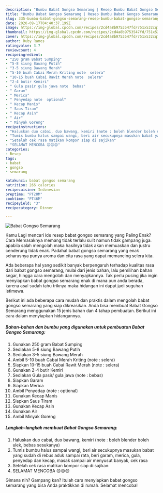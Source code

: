 ```yaml
---
description: "Bumbu Babat Gongso Semarang | Resep Bumbu Babat Gongso Semarang Yang Enak Banget"
title: "Bumbu Babat Gongso Semarang | Resep Bumbu Babat Gongso Semarang Yang Enak Banget"
slug: 335-bumbu-babat-gongso-semarang-resep-bumbu-babat-gongso-semarang-yang-enak-banget
date: 2020-09-17T04:40:37.199Z
image: https://img-global.cpcdn.com/recipes/2cd4a8b9753547fd/751x532cq70/babat-gongso-semarang-foto-resep-utama.jpg
thumbnail: https://img-global.cpcdn.com/recipes/2cd4a8b9753547fd/751x532cq70/babat-gongso-semarang-foto-resep-utama.jpg
cover: https://img-global.cpcdn.com/recipes/2cd4a8b9753547fd/751x532cq70/babat-gongso-semarang-foto-resep-utama.jpg
author: Ruby Ramos
ratingvalue: 3.7
reviewcount: 4
recipeingredient:
- "250 gram Babat Sumping"
- "5-8 siung Bawang Putih"
- "3-5 siung Bawang Merah"
- "5-10 buah Cabai Merah Kriting note  selera"
- "10-15 buah Cabai Rawit Merah note  selera"
- "2-4 butir Kemiri"
- " Gula pasir gula jawa note  bebas"
- " Garam"
- " Merica"
- " Penyedap note  optional"
- " Kecap Manis"
- " Saus Tiram"
- " Kecap Asin"
- " Air"
- " Minyak Goreng"
recipeinstructions:
- "Haluskan duo cabai, duo bawang, kemiri (note : boleh blender boleh ulek, bebas sesukanya)"
- "Tumis bumbu halus sampai wangi, beri air secukupnya masukan babat yang sudah di rebus aduk sampai rata, beri garam, merica, gula, penyedap dan kecap, masak sampai air menyusut banyak, cek rasa"
- "Setelah cek rasa matikan kompor siap di sajikan"
- "SELAMAT MENCOBA 😊😊😊"
categories:
- Resep
tags:
- babat
- gongso
- semarang

katakunci: babat gongso semarang 
nutrition: 266 calories
recipecuisine: Indonesian
preptime: "PT20M"
cooktime: "PT46M"
recipeyield: "3"
recipecategory: Dinner

---
```



![Babat Gongso Semarang](https://img-global.cpcdn.com/recipes/2cd4a8b9753547fd/751x532cq70/babat-gongso-semarang-foto-resep-utama.jpg)

Kamu Lagi mencari ide resep babat gongso semarang yang Paling Enak? Cara Memasaknya memang tidak terlalu sulit namun tidak gampang juga. apabila salah mengolah maka hasilnya tidak akan memuaskan dan justru cenderung tidak enak. Padahal babat gongso semarang yang enak seharusnya punya aroma dan cita rasa yang dapat memancing selera kita.

Ada beberapa hal yang sedikit banyak berpengaruh terhadap kualitas rasa dari babat gongso semarang, mulai dari jenis bahan, lalu pemilihan bahan segar, hingga cara mengolah dan menyajikannya. Tak perlu pusing jika ingin menyiapkan babat gongso semarang enak di mana pun anda berada, karena asal sudah tahu triknya maka hidangan ini dapat jadi suguhan istimewa.




Berikut ini ada beberapa cara mudah dan praktis dalam mengolah babat gongso semarang yang siap dikreasikan. Anda bisa membuat Babat Gongso Semarang menggunakan 15 jenis bahan dan 4 tahap pembuatan. Berikut ini cara dalam menyiapkan hidangannya.

<!--inarticleads1-->

##### Bahan-bahan dan bumbu yang digunakan untuk pembuatan Babat Gongso Semarang:

1. Gunakan 250 gram Babat Sumping
1. Sediakan 5-8 siung Bawang Putih
1. Sediakan 3-5 siung Bawang Merah
1. Ambil 5-10 buah Cabai Merah Kriting (note : selera)
1. Siapkan 10-15 buah Cabai Rawit Merah (note : selera)
1. Gunakan 2-4 butir Kemiri
1. Sediakan  Gula pasir/ gula jawa (note : bebas)
1. Siapkan  Garam
1. Siapkan  Merica
1. Ambil  Penyedap (note : optional)
1. Gunakan  Kecap Manis
1. Siapkan  Saus Tiram
1. Gunakan  Kecap Asin
1. Gunakan  Air
1. Ambil  Minyak Goreng




<!--inarticleads2-->

##### Langkah-langkah membuat Babat Gongso Semarang:

1. Haluskan duo cabai, duo bawang, kemiri (note : boleh blender boleh ulek, bebas sesukanya)
1. Tumis bumbu halus sampai wangi, beri air secukupnya masukan babat yang sudah di rebus aduk sampai rata, beri garam, merica, gula, penyedap dan kecap, masak sampai air menyusut banyak, cek rasa
1. Setelah cek rasa matikan kompor siap di sajikan
1. SELAMAT MENCOBA 😊😊😊




Gimana nih? Gampang kan? Itulah cara menyiapkan babat gongso semarang yang bisa Anda praktikkan di rumah. Selamat mencoba!
